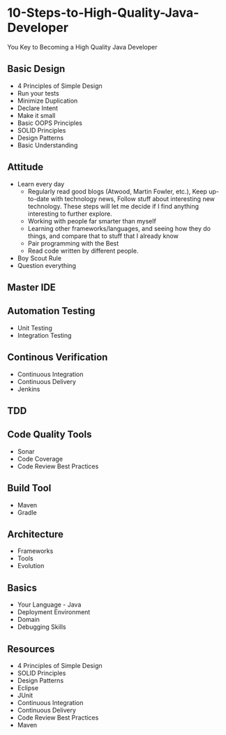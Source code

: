 # 10-Steps-to-High-Quality-Java-Developer
You Key to Becoming a High Quality Java Developer

## Basic Design
- 4 Principles of Simple Design
 - Run your tests
 - Minimize Duplication
 - Declare Intent
 - Make it small
- Basic OOPS Principles
- SOLID Principles
- Design Patterns
 - Basic Understanding

## Attitude
- Learn every day
  - Regularly read good blogs (Atwood, Martin Fowler, etc.), Keep up-to-date with technology news, Follow stuff about interesting new technology. These steps will let me decide if I find anything interesting to further explore.
  - Working with people far smarter than myself
  - Learning other frameworks/languages, and seeing how they do things, and compare that to stuff that I already know
  - Pair programming with the Best
  - Read code written by different people.
- Boy Scout Rule
- Question everything

## Master IDE

## Automation Testing
- Unit Testing
- Integration Testing

## Continous Verification
- Continuous Integration
- Continuous Delivery
- Jenkins

## TDD

## Code Quality Tools
- Sonar
- Code Coverage
- Code Review Best Practices

## Build Tool
- Maven
- Gradle

## Architecture
- Frameworks
- Tools
- Evolution

## Basics
- Your Language - Java
- Deployment Environment
- Domain
- Debugging Skills

## Resources
- 4 Principles of Simple Design
- SOLID Principles
- Design Patterns
- Eclipse
- JUnit
- Continuous Integration
- Continuous Delivery
- Code Review Best Practices
- Maven
